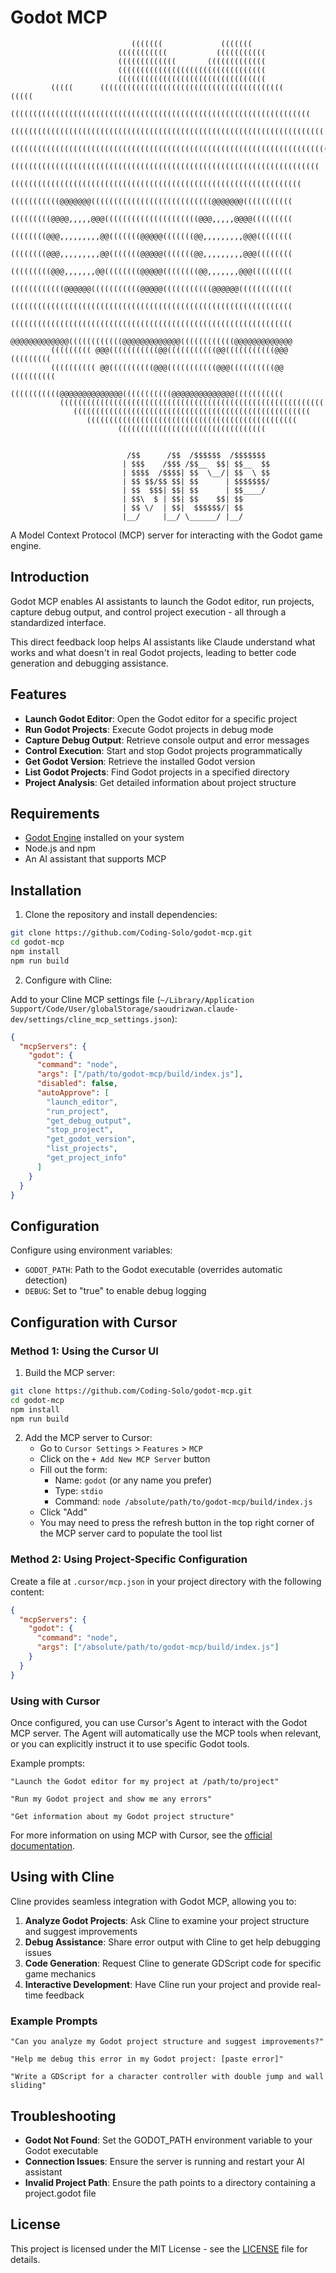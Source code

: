 # Godot MCP

```
                           (((((((             (((((((                          
                        (((((((((((           (((((((((((                      
                        (((((((((((((       (((((((((((((                       
                        (((((((((((((((((((((((((((((((((                       
                        (((((((((((((((((((((((((((((((((                       
         (((((      (((((((((((((((((((((((((((((((((((((((((      (((((        
       (((((((((((((((((((((((((((((((((((((((((((((((((((((((((((((((((((      
     ((((((((((((((((((((((((((((((((((((((((((((((((((((((((((((((((((((((    
    ((((((((((((((((((((((((((((((((((((((((((((((((((((((((((((((((((((((((    
      (((((((((((((((((((((((((((((((((((((((((((((((((((((((((((((((((((((     
        (((((((((((((((((((((((((((((((((((((((((((((((((((((((((((((((((       
         (((((((((((@@@@@@@(((((((((((((((((((((((((((@@@@@@@(((((((((((        
         (((((((((@@@@,,,,,@@@(((((((((((((((((((((@@@,,,,,@@@@(((((((((        
         ((((((((@@@,,,,,,,,,@@(((((((@@@@@(((((((@@,,,,,,,,,@@@((((((((        
         ((((((((@@@,,,,,,,,,@@(((((((@@@@@(((((((@@,,,,,,,,,@@@((((((((        
         (((((((((@@@,,,,,,,@@((((((((@@@@@((((((((@@,,,,,,,@@@(((((((((        
         ((((((((((((@@@@@@(((((((((((@@@@@(((((((((((@@@@@@((((((((((((        
         (((((((((((((((((((((((((((((((((((((((((((((((((((((((((((((((        
         (((((((((((((((((((((((((((((((((((((((((((((((((((((((((((((((        
         @@@@@@@@@@@@@((((((((((((@@@@@@@@@@@@@((((((((((((@@@@@@@@@@@@@        
         ((((((((( @@@(((((((((((@@(((((((((((@@(((((((((((@@@ (((((((((        
         (((((((((( @@((((((((((@@@(((((((((((@@@((((((((((@@ ((((((((((        
          (((((((((((@@@@@@@@@@@@@@(((((((((((@@@@@@@@@@@@@@(((((((((((         
           (((((((((((((((((((((((((((((((((((((((((((((((((((((((((((          
              (((((((((((((((((((((((((((((((((((((((((((((((((((((             
                 (((((((((((((((((((((((((((((((((((((((((((((((                
                        (((((((((((((((((((((((((((((((((                       
                                                                                

                          /$$      /$$  /$$$$$$  /$$$$$$$ 
                         | $$$    /$$$ /$$__  $$| $$__  $$
                         | $$$$  /$$$$| $$  \__/| $$  \ $$
                         | $$ $$/$$ $$| $$      | $$$$$$$/
                         | $$  $$$| $$| $$      | $$____/ 
                         | $$\  $ | $$| $$    $$| $$      
                         | $$ \/  | $$|  $$$$$$/| $$      
                         |__/     |__/ \______/ |__/       
```

A Model Context Protocol (MCP) server for interacting with the Godot game engine.

## Introduction

Godot MCP enables AI assistants to launch the Godot editor, run projects, capture debug output, and control project execution - all through a standardized interface.

This direct feedback loop helps AI assistants like Claude understand what works and what doesn't in real Godot projects, leading to better code generation and debugging assistance.

## Features

- **Launch Godot Editor**: Open the Godot editor for a specific project
- **Run Godot Projects**: Execute Godot projects in debug mode
- **Capture Debug Output**: Retrieve console output and error messages
- **Control Execution**: Start and stop Godot projects programmatically
- **Get Godot Version**: Retrieve the installed Godot version
- **List Godot Projects**: Find Godot projects in a specified directory
- **Project Analysis**: Get detailed information about project structure

## Requirements

- [Godot Engine](https://godotengine.org/download) installed on your system
- Node.js and npm
- An AI assistant that supports MCP

## Installation

1. Clone the repository and install dependencies:
```bash
git clone https://github.com/Coding-Solo/godot-mcp.git
cd godot-mcp
npm install
npm run build
```

2. Configure with Cline:

Add to your Cline MCP settings file (`~/Library/Application Support/Code/User/globalStorage/saoudrizwan.claude-dev/settings/cline_mcp_settings.json`):

```json
{
  "mcpServers": {
    "godot": {
      "command": "node",
      "args": ["/path/to/godot-mcp/build/index.js"],
      "disabled": false,
      "autoApprove": [
        "launch_editor",
        "run_project",
        "get_debug_output",
        "stop_project",
        "get_godot_version",
        "list_projects",
        "get_project_info"
      ]
    }
  }
}
```

## Configuration

Configure using environment variables:
- `GODOT_PATH`: Path to the Godot executable (overrides automatic detection)
- `DEBUG`: Set to "true" to enable debug logging

## Configuration with Cursor

### Method 1: Using the Cursor UI

1. Build the MCP server:
```bash
git clone https://github.com/Coding-Solo/godot-mcp.git
cd godot-mcp
npm install
npm run build
```

2. Add the MCP server to Cursor:
   - Go to `Cursor Settings` > `Features` > `MCP`
   - Click on the `+ Add New MCP Server` button
   - Fill out the form:
     - Name: `godot` (or any name you prefer)
     - Type: `stdio`
     - Command: `node /absolute/path/to/godot-mcp/build/index.js`
   - Click "Add"
   - You may need to press the refresh button in the top right corner of the MCP server card to populate the tool list

### Method 2: Using Project-Specific Configuration

Create a file at `.cursor/mcp.json` in your project directory with the following content:

```json
{
  "mcpServers": {
    "godot": {
      "command": "node",
      "args": ["/absolute/path/to/godot-mcp/build/index.js"]
    }
  }
}
```

### Using with Cursor

Once configured, you can use Cursor's Agent to interact with the Godot MCP server. The Agent will automatically use the MCP tools when relevant, or you can explicitly instruct it to use specific Godot tools.

Example prompts:
```
"Launch the Godot editor for my project at /path/to/project"

"Run my Godot project and show me any errors"

"Get information about my Godot project structure"
```

For more information on using MCP with Cursor, see the [official documentation](https://docs.cursor.com/context/model-context-protocol).

## Using with Cline

Cline provides seamless integration with Godot MCP, allowing you to:

1. **Analyze Godot Projects**: Ask Cline to examine your project structure and suggest improvements
2. **Debug Assistance**: Share error output with Cline to get help debugging issues
3. **Code Generation**: Request Cline to generate GDScript code for specific game mechanics
4. **Interactive Development**: Have Cline run your project and provide real-time feedback

### Example Prompts

```
"Can you analyze my Godot project structure and suggest improvements?"

"Help me debug this error in my Godot project: [paste error]"

"Write a GDScript for a character controller with double jump and wall sliding"
```

## Troubleshooting

- **Godot Not Found**: Set the GODOT_PATH environment variable to your Godot executable
- **Connection Issues**: Ensure the server is running and restart your AI assistant
- **Invalid Project Path**: Ensure the path points to a directory containing a project.godot file

## License

This project is licensed under the MIT License - see the [LICENSE](LICENSE) file for details.
